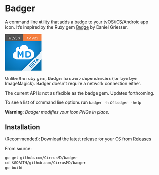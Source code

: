 # Badger

A command line utility that adds a badge to your tvOS/iOS/Android app icon. It's inspired by the Ruby gem [Badge](https://github.com/HazAT/badge) by Daniel Griesser. 

![alt](./example_icon.png)

Unlike the ruby gem, Badger has zero dependencies (i.e. bye bye ImageMagick). Badger doesn't require a network connection either.

The current API is not as flexible as the badge gem. Updates forthcoming.

To see a list of command line options run `badger -h` or `badger -help`

**Warning**: *Badger modifies your icon PNGs in place.*

## Installation

(Recommended): Download the latest release for your OS from [Releases](https://github.com/CirrusMD/badger/releases)


From source:
```
go get github.com/CirrusMD/badger
cd $GOPATH/github.com/CirrusMD/badger
go build
```